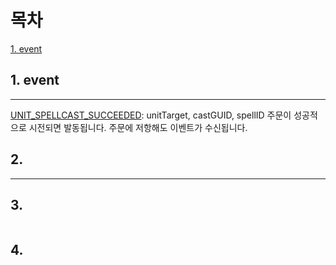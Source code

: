 목차
===
[1. event](#1-event)  




## 1. event
---
[UNIT_SPELLCAST_SUCCEEDED](https://wowpedia.fandom.com/wiki/UNIT_SPELLCAST_SUCCEEDED): unitTarget, castGUID, spellID
주문이 성공적으로 시전되면 발동됩니다. 주문에 저항해도 이벤트가 수신됩니다.



## 2. 
---
## 3. 
```
```
## 4.
```
```
